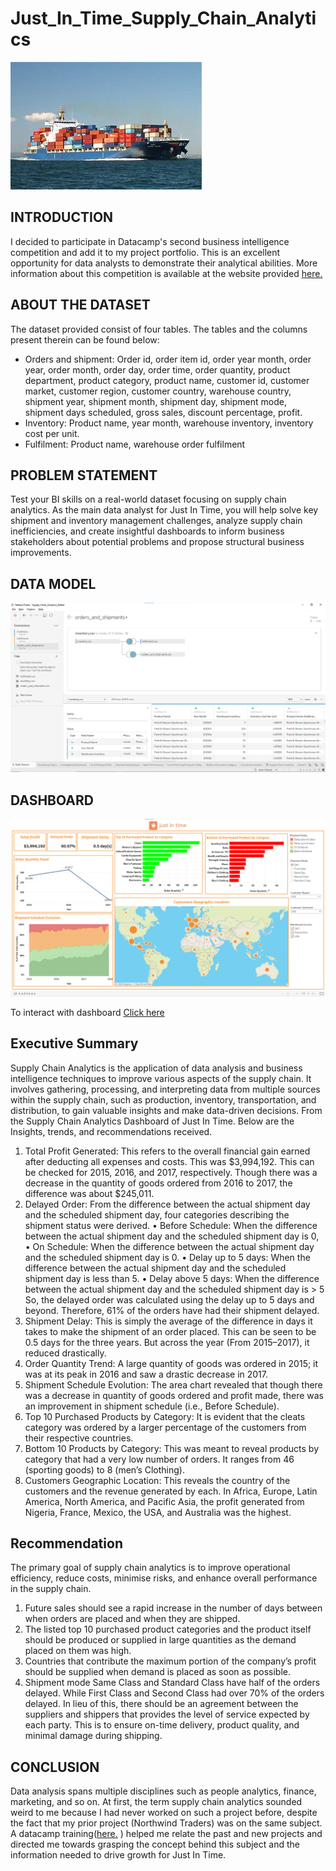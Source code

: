 # Just_In_Time_Supply_Chain_Analytics

![](Introductory_Picture.jpg)

## INTRODUCTION

I decided to participate in Datacamp's second business intelligence competition and add it to my project portfolio. This is an excellent opportunity for data analysts to demonstrate their analytical abilities. More information about this competition is available at the website provided [here.](https://app.datacamp.com/learn/competitions/supply-chain-analytics)

## ABOUT THE DATASET
The dataset provided consist of four tables. The tables and the columns present therein can be found below:
- Orders and shipment: Order id, order item id, order year month, order year, order month, order day, order time, order quantity, product department, product category, product name, customer id, customer market, customer region, customer country, warehouse country, shipment year, shipment month, shipment day, shipment mode, shipment days scheduled, gross sales, discount percentage, profit.
- Inventory: Product name, year month, warehouse inventory, inventory cost per unit.
- Fulfilment: Product name, warehouse order fulfilment

## PROBLEM STATEMENT

Test your BI skills on a real-world dataset focusing on supply chain analytics. As the main data analyst for Just In Time, you will help solve key shipment and inventory management challenges, analyze supply chain inefficiencies, and create insightful dashboards to inform business stakeholders about potential problems and propose structural business improvements.

## DATA MODEL

![](Data_Model.png)

## DASHBOARD

![](Supply_Chain_Analytics_Dashboard.png)

To interact with dashboard [Click here](https://public.tableau.com/app/profile/sherif.atanda/viz/Supply_Chain_Analytics_Edited/SupplyChainAnalytics?publish=yes)

## Executive Summary
Supply Chain Analytics is the application of data analysis and business intelligence techniques to improve various aspects of the supply chain. It involves gathering, processing, and interpreting data from multiple sources within the supply chain, such as production, inventory, transportation, and distribution, to gain valuable insights and make data-driven decisions.
From the Supply Chain Analytics Dashboard of Just In Time. Below are the Insights, trends, and recommendations received.
1.	Total Profit Generated: This refers to the overall financial gain earned after deducting all expenses and costs. This was $3,994,192. This can be checked for 2015, 2016, and 2017, respectively.
Though there was a decrease in the quantity of goods ordered from 2016 to 2017, the difference was about $245,011.
2.	Delayed Order: From the difference between the actual shipment day and the scheduled shipment day, four categories describing the shipment status were derived.
•	Before Schedule: When the difference between the actual shipment day and the scheduled shipment day is 0,
•	On Schedule: When the difference between the actual shipment day and the scheduled shipment day is 0.
•	Delay up to 5 days: When the difference between the actual shipment day and the scheduled shipment day is less than 5.
•	Delay above 5 days: When the difference between the actual shipment day and the scheduled shipment day is > 5
So, the delayed order was calculated using the delay up to 5 days and beyond. Therefore, 61% of the orders have had their shipment delayed.
3.	Shipment Delay: This is simply the average of the difference in days it takes to make the shipment of an order placed. This can be seen to be 0.5 days for the three years. But across the year (From 2015–2017), it reduced drastically.
4.	Order Quantity Trend: A large quantity of goods was ordered in 2015; it was at its peak in 2016 and saw a drastic decrease in 2017.
5.	Shipment Schedule Evolution: The area chart revealed that though there was a decrease in quantity of goods ordered and profit made, there was an improvement in shipment schedule (i.e., Before Schedule).
6.	Top 10 Purchased Products by Category: It is evident that the cleats category was ordered by a larger percentage of the customers from their respective countries.
7.	Bottom 10 Products by Category: This was meant to reveal products by category that had a very low number of orders. It ranges from 46 (sporting goods) to 8 (men’s Clothing).
8.	Customers Geographic Location: This reveals the country of the customers and the revenue generated by each. In Africa, Europe, Latin America, North America, and Pacific Asia, the profit generated from Nigeria, France, Mexico, the USA, and Australia was the highest.

## Recommendation
The primary goal of supply chain analytics is to improve operational efficiency, reduce costs, minimise risks, and enhance overall performance in the supply chain.
1.	Future sales should see a rapid increase in the number of days between when orders are placed and when they are shipped.
2.	The listed top 10 purchased product categories and the product itself should be produced or supplied in large quantities as the demand placed on them was high.
3.	Countries that contribute the maximum portion of the company’s profit should be supplied when demand is placed as soon as possible.
4.	Shipment mode Same Class and Standard Class have half of the orders delayed. While First Class and Second Class had over 70% of the orders delayed. In lieu of this, there should be an agreement between the suppliers and shippers that provides the level of service expected by each party. This is to ensure on-time delivery, product quality, and minimal damage during shipping.

## CONCLUSION

Data analysis spans multiple disciplines such as people analytics, finance, marketing, and so on. At first, the term supply chain analytics sounded weird to me because I had never worked on such a project before, despite the fact that my prior project (Northwind Traders) was on the same subject. A datacamp training([here.](https://app.datacamp.com/learn/competitions/supply-chain-analytics)
)
 helped me relate the past and new projects and directed me towards grasping the concept behind this subject and the information needed to drive growth for Just In Time. 


